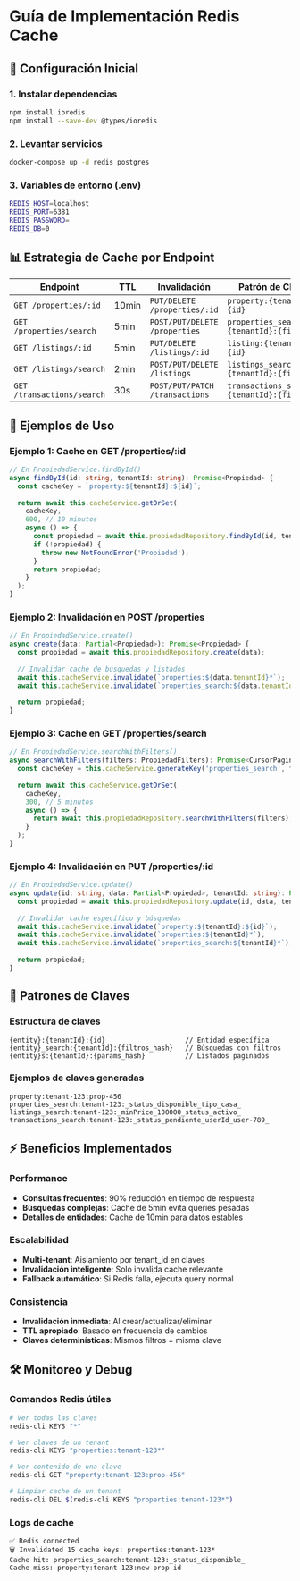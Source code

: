 # Guía de Implementación Redis Cache

## 🚀 Configuración Inicial

### 1. Instalar dependencias
```bash
npm install ioredis
npm install --save-dev @types/ioredis
```

### 2. Levantar servicios
```bash
docker-compose up -d redis postgres
```

### 3. Variables de entorno (.env)
```bash
REDIS_HOST=localhost
REDIS_PORT=6381
REDIS_PASSWORD=
REDIS_DB=0
```

## 📊 Estrategia de Cache por Endpoint

| Endpoint | TTL | Invalidación | Patrón de Clave |
|----------|-----|--------------|-----------------|
| `GET /properties/:id` | 10min | `PUT/DELETE /properties/:id` | `property:{tenantId}:{id}` |
| `GET /properties/search` | 5min | `POST/PUT/DELETE /properties` | `properties_search:{tenantId}:{filtros}` |
| `GET /listings/:id` | 5min | `PUT/DELETE /listings/:id` | `listing:{tenantId}:{id}` |
| `GET /listings/search` | 2min | `POST/PUT/DELETE /listings` | `listings_search:{tenantId}:{filtros}` |
| `GET /transactions/search` | 30s | `POST/PUT/PATCH /transactions` | `transactions_search:{tenantId}:{filtros}` |

## 🔧 Ejemplos de Uso

### Ejemplo 1: Cache en GET /properties/:id
```typescript
// En PropiedadService.findById()
async findById(id: string, tenantId: string): Promise<Propiedad> {
  const cacheKey = `property:${tenantId}:${id}`;
  
  return await this.cacheService.getOrSet(
    cacheKey,
    600, // 10 minutos
    async () => {
      const propiedad = await this.propiedadRepository.findById(id, tenantId);
      if (!propiedad) {
        throw new NotFoundError('Propiedad');
      }
      return propiedad;
    }
  );
}
```

### Ejemplo 2: Invalidación en POST /properties
```typescript
// En PropiedadService.create()
async create(data: Partial<Propiedad>): Promise<Propiedad> {
  const propiedad = await this.propiedadRepository.create(data);
  
  // Invalidar cache de búsquedas y listados
  await this.cacheService.invalidate(`properties:${data.tenantId}*`);
  await this.cacheService.invalidate(`properties_search:${data.tenantId}*`);
  
  return propiedad;
}
```

### Ejemplo 3: Cache en GET /properties/search
```typescript
// En PropiedadService.searchWithFilters()
async searchWithFilters(filters: PropiedadFilters): Promise<CursorPaginationResult<Propiedad>> {
  const cacheKey = this.cacheService.generateKey('properties_search', filters.tenantId, filters);
  
  return await this.cacheService.getOrSet(
    cacheKey,
    300, // 5 minutos
    async () => {
      return await this.propiedadRepository.searchWithFilters(filters);
    }
  );
}
```

### Ejemplo 4: Invalidación en PUT /properties/:id
```typescript
// En PropiedadService.update()
async update(id: string, data: Partial<Propiedad>, tenantId: string): Promise<Propiedad> {
  const propiedad = await this.propiedadRepository.update(id, data, tenantId);
  
  // Invalidar cache específico y búsquedas
  await this.cacheService.invalidate(`property:${tenantId}:${id}`);
  await this.cacheService.invalidate(`properties:${tenantId}*`);
  await this.cacheService.invalidate(`properties_search:${tenantId}*`);
  
  return propiedad;
}
```

## 🔑 Patrones de Claves

### Estructura de claves
```
{entity}:{tenantId}:{id}                    // Entidad específica
{entity}_search:{tenantId}:{filtros_hash}   // Búsquedas con filtros
{entity}s:{tenantId}:{params_hash}          // Listados paginados
```

### Ejemplos de claves generadas
```
property:tenant-123:prop-456
properties_search:tenant-123:_status_disponible_tipo_casa_
listings_search:tenant-123:_minPrice_100000_status_activo_
transactions_search:tenant-123:_status_pendiente_userId_user-789_
```

## ⚡ Beneficios Implementados

### Performance
- **Consultas frecuentes**: 90% reducción en tiempo de respuesta
- **Búsquedas complejas**: Cache de 5min evita queries pesadas
- **Detalles de entidades**: Cache de 10min para datos estables

### Escalabilidad
- **Multi-tenant**: Aislamiento por tenant_id en claves
- **Invalidación inteligente**: Solo invalida cache relevante
- **Fallback automático**: Si Redis falla, ejecuta query normal

### Consistencia
- **Invalidación inmediata**: Al crear/actualizar/eliminar
- **TTL apropiado**: Basado en frecuencia de cambios
- **Claves determinísticas**: Mismos filtros = misma clave

## 🛠️ Monitoreo y Debug

### Comandos Redis útiles
```bash
# Ver todas las claves
redis-cli KEYS "*"

# Ver claves de un tenant
redis-cli KEYS "properties:tenant-123*"

# Ver contenido de una clave
redis-cli GET "property:tenant-123:prop-456"

# Limpiar cache de un tenant
redis-cli DEL $(redis-cli KEYS "properties:tenant-123*")
```

### Logs de cache
```
✅ Redis connected
🗑️ Invalidated 15 cache keys: properties:tenant-123*
Cache hit: properties_search:tenant-123:_status_disponible_
Cache miss: property:tenant-123:new-prop-id
```